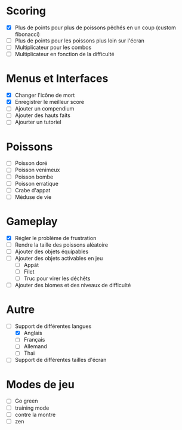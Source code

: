 # Scoring

- [x] Plus de points pour plus de poissons pêchés en un coup (custom fibonacci)
- [ ] Plus de points pour les poissons plus loin sur l'écran
- [ ] Multiplicateur pour les combos
- [ ] Multiplicateur en fonction de la difficulté

# Menus et Interfaces

- [x] Changer l'icône de mort
- [x] Enregistrer le meilleur score
- [ ] Ajouter un compendium
- [ ] Ajouter des hauts faits
- [ ] Ajourter un tutoriel

# Poissons

- [ ] Poisson doré
- [ ] Poisson venimeux
- [ ] Poisson bombe
- [ ] Poisson erratique
- [ ] Crabe d'appat
- [ ] Méduse de vie

# Gameplay

- [x] Régler le problème de frustration
- [ ] Rendre la taille des poissons aléatoire
- [ ] Ajouter des objets équipables
- [ ] Ajouter des objets activables en jeu
    - [ ] Appât
    - [ ] Filet
    - [ ] Truc pour virer les déchêts
- [ ] Ajouter des biomes et des niveaux de difficulté

# Autre

- [ ] Support de différentes langues
    - [x] Anglais
    - [ ] Français
    - [ ] Allemand
    - [ ] Thai
- [ ] Support de différentes tailles d'écran

# Modes de jeu

- [ ] Go green
- [ ] training mode
- [ ] contre la montre
- [ ] zen